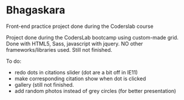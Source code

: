 # Bhagaskara
Front-end practice project done during the Coderslab course

Project done during the CodersLab bootcamp using custom-made grid.
Done with HTML5, Sass, javascript with jquery. NO other frameworks/libraries used.
Still not finished.

To do:
- redo dots in citations slider (dot are a bit off in IE11)
- make corresponding citation show when dot is clicked
- gallery (still not finished.
- add random photos instead of grey circles (for better presentation)